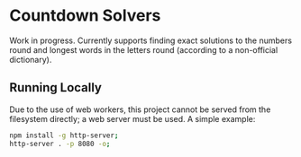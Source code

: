 # Countdown Solvers

Work in progress. Currently supports finding exact solutions to the
numbers round and longest words in the letters round (according to
a non-official dictionary).

## Running Locally

Due to the use of web workers, this project cannot be served from the filesystem directly; a web server must be used. A simple example:

```sh
npm install -g http-server;
http-server . -p 8080 -o;
```

